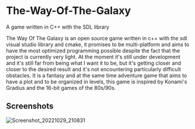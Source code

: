 # The-Way-Of-The-Galaxy
A game written in C++ with the SDL library

The Way Of The Galaxy is an open source game written in c++ with the sdl visual studio library and cmake, it promises to be multi-platform and aims to have the most optimized programming possible despite the fact that the project is currently very light. At the moment it's still under development and it's still far from being what I want it to be, but it's getting closer and closer to the desired result and it's not encountering particularly difficult obstacles. It is a fantasy and at the same time adventure game that aims to have a plot and to be organized in levels, this game is inspired by Konami's Gradius and the 16-bit games of the 80s/90s.

## Screenshots
![Screenshot_20221029_210831](https://user-images.githubusercontent.com/93731405/202857538-fb845781-a9b2-4435-b362-d54646596b17.png)
